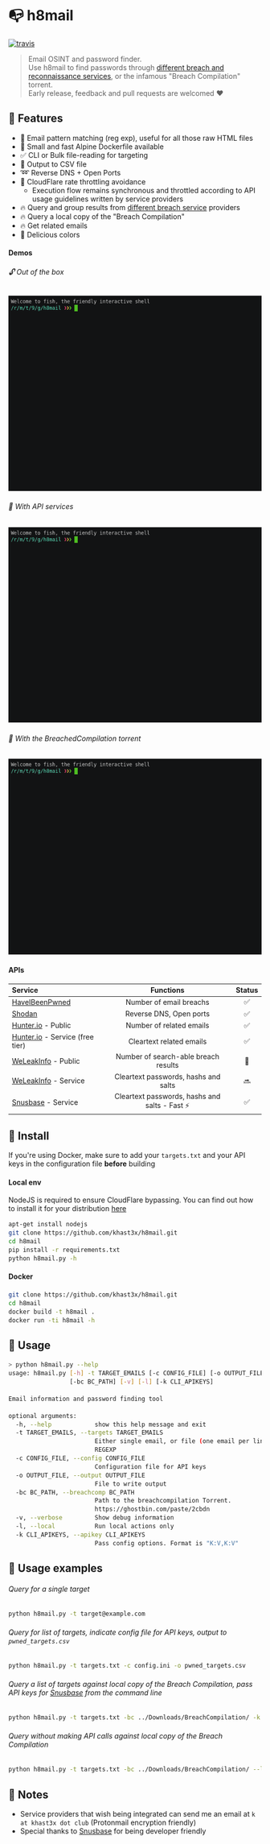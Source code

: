 # :mailbox_with_no_mail: h8mail  

[![travis](https://img.shields.io/travis/khast3x/h8mail.svg)](https://travis-ci.org/khast3x/h8mail)
> Email OSINT and password finder.  
> Use h8mail to find passwords through [different breach and reconnaissance services](#apis), or the infamous "Breach Compilation" torrent.  
> Early release, feedback and pull requests are welcomed :heart:

##  :tangerine: Features

*  :mag_right: Email pattern matching (reg exp), useful for all those raw HTML files
* :whale: Small and fast Alpine Dockerfile available
* :white_check_mark: CLI or Bulk file-reading for targeting
* :memo: Output to CSV file
*  :loop: Reverse DNS + Open Ports
* :cop:  CloudFlare rate throttling avoidance
  - Execution flow remains synchronous and throttled according to API  usage guidelines written by service providers
*  :fire: Query and group results from [different breach service](#apis) providers
*  :fire: Query a local copy of the "Breach Compilation"
*  :fire: Get related emails
* :rainbow: Delicious colors

#### Demos

######  :unlock: Out of the box

![1](/doc/h8mail1.gif)

###### :rocket: With API services

![2](/doc/h8mail2.gif)

###### :minidisc: With the BreachedCompilation torrent
![3](/doc/h8mail3.gif)

####  APIs

|       Service      |         Functions        |         Status        |
|:--------------|:-----------------------:|:---------------------:|
| [HaveIBeenPwned](https://haveibeenpwned.com/) |      Number of email breachs      |   :white_check_mark: |
| [Shodan](https://www.shodan.io/)         | Reverse DNS, Open ports |   :white_check_mark: |
|[Hunter.io](https://hunter.io/) - Public   |Number of related emails   | :white_check_mark:  |
|[Hunter.io](https://hunter.io/) - Service (free tier)   |Cleartext related emails   | :white_check_mark:   |
|  [WeLeakInfo](https://weleakinfo.com/) - Public | Number of search-able breach results  |   :customs: |
|[WeLeakInfo](https://weleakinfo.com/) - Service   |Cleartext passwords, hashs and salts   |  :soon:  |
|[Snusbase](https://snusbase.com/) - Service   |Cleartext passwords, hashs and salts - Fast :zap:    | :white_check_mark:  |


## :tangerine: Install

If you're using Docker, make sure to add your `targets.txt` and your API keys in the configuration file **before** building
####  Local env
NodeJS is required to ensure CloudFlare bypassing. You can find out how to install it for your distribution [here](https://nodejs.org/en/download/package-manager/)

```bash
apt-get install nodejs
git clone https://github.com/khast3x/h8mail.git
cd h8mail
pip install -r requirements.txt
python h8mail.py -h
```

#### Docker

```bash
git clone https://github.com/khast3x/h8mail.git
cd h8mail
docker build -t h8mail .
docker run -ti h8mail -h
```

##  :tangerine: Usage

```bash
> python h8mail.py --help
usage: h8mail.py [-h] -t TARGET_EMAILS [-c CONFIG_FILE] [-o OUTPUT_FILE]
                 [-bc BC_PATH] [-v] [-l] [-k CLI_APIKEYS]

Email information and password finding tool

optional arguments:
  -h, --help            show this help message and exit
  -t TARGET_EMAILS, --targets TARGET_EMAILS
                        Either single email, or file (one email per line).
                        REGEXP
  -c CONFIG_FILE, --config CONFIG_FILE
                        Configuration file for API keys
  -o OUTPUT_FILE, --output OUTPUT_FILE
                        File to write output
  -bc BC_PATH, --breachcomp BC_PATH
                        Path to the breachcompilation Torrent.
                        https://ghostbin.com/paste/2cbdn
  -v, --verbose         Show debug information
  -l, --local           Run local actions only
  -k CLI_APIKEYS, --apikey CLI_APIKEYS
                        Pass config options. Format is "K:V,K:V"

```

## :tangerine: Usage examples

###### Query for a single target

```bash
python h8mail.py -t target@example.com
```

###### Query for list of targets, indicate config file for API keys, output to `pwned_targets.csv`
```bash
python h8mail.py -t targets.txt -c config.ini -o pwned_targets.csv
```

###### Query a list of targets against local copy of the Breach Compilation, pass API keys for [Snusbase](https://snusbase.com/) from the command line
```bash
python h8mail.py -t targets.txt -bc ../Downloads/BreachCompilation/ -k "snusbase_url:$snusbase_url,snusbase_token:$snusbase_token"
```

###### Query without making API calls against local copy of the Breach Compilation
```bash
python h8mail.py -t targets.txt -bc ../Downloads/BreachCompilation/ --local
```



## :tangerine: Notes

* Service providers that wish being integrated can send me an email at `k at khast3x dot club` (Protonmail encryption friendly)
* Special thanks to [Snusbase](https://snusbase.com/) for being developer friendly
